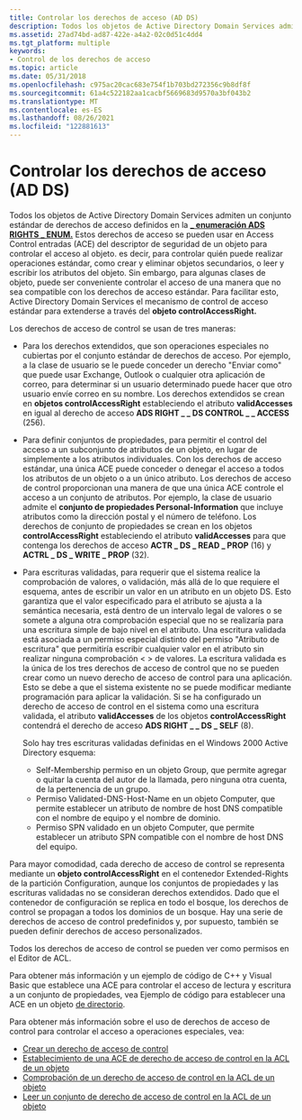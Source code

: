 ```yaml
---
title: Controlar los derechos de acceso (AD DS)
description: Todos los objetos de Active Directory Domain Services admiten un conjunto estándar de derechos de acceso definidos en la \_ enumeración ADS RIGHTS \_ ENUM.
ms.assetid: 27ad74bd-ad87-422e-a4a2-02c0d51c4dd4
ms.tgt_platform: multiple
keywords:
- Control de los derechos de acceso
ms.topic: article
ms.date: 05/31/2018
ms.openlocfilehash: c975ac20cac683e754f1b703bd272356c9b8df8f
ms.sourcegitcommit: 61a4c522182aa1cacbf5669683d9570a3bf043b2
ms.translationtype: MT
ms.contentlocale: es-ES
ms.lasthandoff: 08/26/2021
ms.locfileid: "122881613"
---
```

# <a name="control-access-rights-ad-ds"></a>Controlar los derechos de acceso (AD DS)

Todos los objetos de Active Directory Domain Services admiten un conjunto estándar de derechos de acceso definidos en la [**\_ enumeración ADS RIGHTS \_ ENUM.**](/windows/win32/api/iads/ne-iads-ads_rights_enum) Estos derechos de acceso se pueden usar en Access Control entradas (ACE) del descriptor de seguridad de un objeto para controlar el acceso al objeto. es decir, para controlar quién puede realizar operaciones estándar, como crear y eliminar objetos secundarios, o leer y escribir los atributos del objeto. Sin embargo, para algunas clases de objeto, puede ser conveniente controlar el acceso de una manera que no sea compatible con los derechos de acceso estándar. Para facilitar esto, Active Directory Domain Services el mecanismo de control de acceso estándar para extenderse a través del **objeto controlAccessRight.**

Los derechos de acceso de control se usan de tres maneras:

-   Para los derechos extendidos, que son operaciones especiales no cubiertas por el conjunto estándar de derechos de acceso. Por ejemplo, a la clase de usuario se le puede conceder un derecho "Enviar como" que puede usar Exchange, Outlook o cualquier otra aplicación de correo, para determinar si un usuario determinado puede hacer que otro usuario envíe correo en su nombre. Los derechos extendidos se crean en **objetos controlAccessRight** estableciendo el atributo **validAccesses** en igual al derecho de acceso **ADS RIGHT \_ \_ DS CONTROL \_ \_ ACCESS** (256).
-   Para definir conjuntos de propiedades, para permitir el control del acceso a un subconjunto de atributos de un objeto, en lugar de simplemente a los atributos individuales. Con los derechos de acceso estándar, una única ACE puede conceder o denegar el acceso a todos los atributos de un objeto o a un único atributo. Los derechos de acceso de control proporcionan una manera de que una única ACE controle el acceso a un conjunto de atributos. Por ejemplo, la clase de usuario admite el **conjunto de propiedades Personal-Information** que incluye atributos como la dirección postal y el número de teléfono. Los derechos de conjunto de propiedades se crean en los objetos **controlAccessRight** estableciendo el atributo **validAccesses** para que contenga los derechos de acceso **ACTR \_ DS \_ READ \_ PROP** (16) y **ACTRL \_ DS \_ WRITE \_ PROP** (32).
-   Para escrituras validadas, para requerir que el sistema realice la comprobación de valores, o validación, más allá de lo que requiere el esquema, antes de escribir un valor en un atributo en un objeto DS. Esto garantiza que el valor especificado para el atributo se ajusta a la semántica necesaria, está dentro de un intervalo legal de valores o se somete a alguna otra comprobación especial que no se realizaría para una escritura simple de bajo nivel en el atributo. Una escritura validada está asociada a un permiso especial distinto del permiso "Atributo de escritura" que permitiría escribir cualquier valor en el atributo sin realizar ninguna comprobación &lt; &gt; de valores. La escritura validada es la única de los tres derechos de acceso de control que no se pueden crear como un nuevo derecho de acceso de control para una aplicación. Esto se debe a que el sistema existente no se puede modificar mediante programación para aplicar la validación. Si se ha configurado un derecho de acceso de control en el sistema como una escritura validada, el atributo **validAccesses** de los objetos **controlAccessRight** contendrá el derecho de acceso **ADS RIGHT \_ \_ DS \_ SELF** (8).

    Solo hay tres escrituras validadas definidas en el Windows 2000 Active Directory esquema:

    -   Self-Membership permiso en un objeto Group, que permite agregar o quitar la cuenta del autor de la llamada, pero ninguna otra cuenta, de la pertenencia de un grupo.
    -   Permiso Validated-DNS-Host-Name en un objeto Computer, que permite establecer un atributo de nombre de host DNS compatible con el nombre de equipo y el nombre de dominio.
    -   Permiso SPN validado en un objeto Computer, que permite establecer un atributo SPN compatible con el nombre de host DNS del equipo.

Para mayor comodidad, cada derecho de acceso de control se representa mediante un **objeto controlAccessRight** en el contenedor Extended-Rights de la partición Configuration, aunque los conjuntos de propiedades y las escrituras validadas no se consideran derechos extendidos. Dado que el contenedor de configuración se replica en todo el bosque, los derechos de control se propagan a todos los dominios de un bosque. Hay una serie de derechos de acceso de control predefinidos y, por supuesto, también se pueden definir derechos de acceso personalizados.

Todos los derechos de acceso de control se pueden ver como permisos en el Editor de ACL.

Para obtener más información y un ejemplo de código de C++ y Visual Basic que establece una ACE para controlar el acceso de lectura y escritura a un conjunto de propiedades, vea Ejemplo de código para establecer una ACE en un objeto [de directorio](example-code-for-setting-an-ace-on-a-directory-object.md).

Para obtener más información sobre el uso de derechos de acceso de control para controlar el acceso a operaciones especiales, vea:

-   [Crear un derecho de acceso de control](creating-a-control-access-right.md)
-   [Establecimiento de una ACE de derecho de acceso de control en la ACL de un objeto](setting-a-control-access-right-ace-in-an-objectampaposs-acl.md)
-   [Comprobación de un derecho de acceso de control en la ACL de un objeto](checking-a-control-access-right-in-an-objectampaposs-acl.md)
-   [Leer un conjunto de derecho de acceso de control en la ACL de un objeto](reading-a-control-access-right-set-in-an-objectampaposs-acl.md)

 

 
